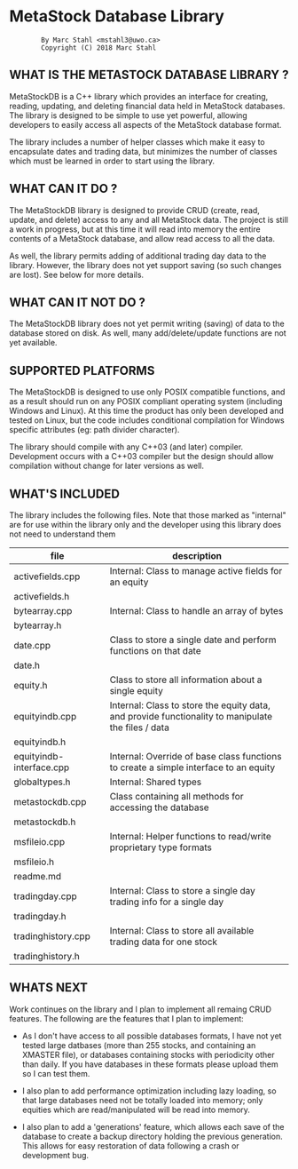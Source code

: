 # MetaStock Database Library

```text
		By Marc Stahl <mstahl3@uwo.ca>
        Copyright (C) 2018 Marc Stahl
```
## WHAT IS THE METASTOCK DATABASE LIBRARY ?

MetaStockDB is a C++ library which provides an interface for creating, reading,
updating, and deleting financial data held in MetaStock databases.  The 
library is designed to be simple to use yet powerful, allowing developers
to easily access all aspects of the MetaStock database format.

The library includes a number of helper classes which make it easy to
encapsulate dates and trading data, but minimizes the number of classes
which must be learned in order to start using the library.


## WHAT CAN IT DO ?
The MetaStockDB library is designed to provide CRUD (create, read, update, and delete)
access to any and all MetaStock data.  The project is still a work in progress,
but at this time it will read into memory the entire contents of a MetaStock database,
and allow read access to all the data.

As well, the library permits adding of additional trading day data to the library.  However,
the library does not yet support saving (so such changes are lost).  See below for more details.


## WHAT CAN IT NOT DO ?
The MetaStockDB library does not yet permit writing (saving) of data to the database
stored on disk.  As well, many add/delete/update functions are not yet available.


## SUPPORTED PLATFORMS
The MetaStockDB is designed to use only POSIX compatible functions, and as a 
result should run on any POSIX compliant operating system (including
Windows and Linux).  At this time the product has only been developed and tested
on Linux, but the code includes conditional compilation for Windows specific
attributes (eg: path divider character).

The library should compile with any C++03 (and later) compiler.  Development
occurs with a C++03 compiler but the design should allow compilation without
change for later versions as well.


## WHAT'S INCLUDED

The library includes the following files.  Note that those marked as "internal" are for use within the library
only and the developer using this library does not need to understand them

file | description
--------------------------- | -----------------------------------------------------------
activefields.cpp | Internal: Class to manage active fields for an equity
activefields.h |
bytearray.cpp | Internal: Class to handle an array of bytes
bytearray.h |
date.cpp | Class to store a single date and perform functions on that date
date.h |
equity.h | Class to store all information about a single equity
equityindb.cpp | Internal: Class to store the equity data, and provide functionality to manipulate the files / data
equityindb.h |
equityindb-interface.cpp | Internal: Override of base class functions to create a simple interface to an equity
globaltypes.h | Internal: Shared types
metastockdb.cpp | Class containing all methods for accessing the database
metastockdb.h |
msfileio.cpp | Internal: Helper functions to read/write proprietary type formats
msfileio.h |
readme.md |
tradingday.cpp | Internal: Class to store a single day trading info for a single day
tradingday.h |
tradinghistory.cpp | Internal: Class to store all available trading data for one stock
tradinghistory.h |


## WHATS NEXT
Work continues on the library and I plan to implement all remaing CRUD features.
The following are the features that I plan to implement:

 * As I don't have access to all possible databases formats, I have not yet tested
large datbases (more than 255 stocks, and containing an XMASTER file), or
databases containing stocks with periodicity other than daily.  If you have
databases in these formats please upload them so I can test them.

 * I also plan to add performance optimization including lazy loading, so that
large databases need not be totally loaded into memory; only equities which
are read/manipulated will be read into memory.  

 * I also plan to add a 'generations' feature, which allows each save of the
database to create a backup directory holding the previous generation.  This
allows for easy restoration of data following a crash or development bug.
